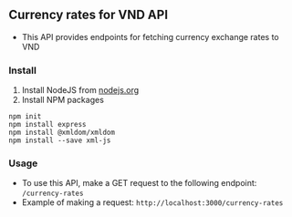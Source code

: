 ## Currency rates for VND API
- This API provides endpoints for fetching currency exchange rates to VND
### Install
1. Install NodeJS from [nodejs.org](https://nodejs.org/)
2. Install NPM packages
```
npm init
npm install express
npm install @xmldom/xmldom
npm install --save xml-js
```
### Usage
- To use this API, make a GET request to the following endpoint:
  `/currency-rates`
- Example of making a request:
`http://localhost:3000/currency-rates`
